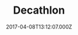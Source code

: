 ---
date: 2017-04-08T13:12:07.000Z
title: Decathlon
latitude: 46.55945476327226
longitude: 0.29990016206315945
category: checkin
---